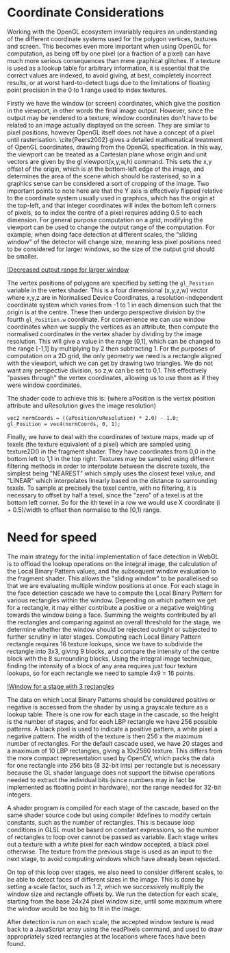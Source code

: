 Coordinate Considerations
=========================

Working with the OpenGL ecosystem invariably requires an understanding of the
different coordinate systems used for the polygon vertices, textures and
screen. This becomes even more important when using OpenGL for computation, as
being off by one pixel (or a fraction of a pixel) can have much more serious
consequences than mere graphical glitches. If a texture is used as a lookup
table for arbitrary information, it is essential that the correct values are
indexed, to avoid giving, at best, completely incorrect results, or at worst
hard-to-detect bugs due to the limitations of floating point precision in the 0
to 1 range used to index textures.

Firstly we have the window (or screen) coordinates, which give the position in
the viewport, in other words the final image output. However, since the output
may be rendered to a texture, window coordinates don't have to be related to an
image actually displayed on the screen. They are similar to pixel positions,
however OpenGL itself does not have a concept of a pixel until rasterisation.
\cite{Peers2002} gives a detailed mathematical treatment of OpenGL coordinates,
drawing from the OpenGL specification. In this way, the viewport can be treated
as a Cartesian plane whose origin and unit vectors are given by the
gl.viewport(x,y,w,h) command.  This sets the x,y offset of the origin, which is
at the bottom-left edge of the image, and determines the area of the scene
which should be rasterised, so in a graphics sense can be considered a sort of
cropping of the image. Two important points to note here are that the Y axis is
effectively flipped relative to the coordinate system usually used in graphics,
which has the origin at the top-left, and that integer coordinates will index
the bottom left corners of pixels, so to index the centre of a pixel requires
adding 0.5 to each dimension. For general purpose computation on a grid,
modifying the viewport can be used to change the output range of the
computation. For example, when doing face detection at different scales, the
"sliding window" of the detector will change size, meaning less pixel positions
need to be considered for larger windows, so the size of the output grid should
be smaller.

[!Decreased output range for larger window](./facescale.png)

The vertex positions of polygons are specified by setting the `gl_Position`
variable in the vertex shader. This is a four dimensional (x,y,z,w) vector
where x,y,z are in Normalised Device Coordinates, a resolution-independent
coordinate system which varies from -1 to 1 in each dimension such that the
origin is at the centre. These then undergo perspective division by the fourth
`gl_Position.w` coordinate. For convenience we can use window coordinates when we
supply the vertices as an attribute, then compute the normalised coordinates in
the vertex shader by dividing by the image resolution. This will give a value
in the range [0,1], which can be changed to the range [-1,1] by multiplying by
2 then subtracting 1. For the purposes of computation on a 2D grid, the only
geometry we need is a rectangle aligned with the viewport, which we can get by
drawing two triangles. We do not want any perspective division, so z,w can be
set to 0,1. This effectively "passes through" the vertex coordinates, allowing
us to use them as if they were window coordinates.

The shader code to achieve this is: (where aPosition is the vertex position
attribute and uResolution gives the image resolution)

    vec2 normCoords = ((aPosition/uResolution) * 2.0) - 1.0;
    gl_Position = vec4(normCoords, 0, 1);

Finally, we have to deal with the coordinates of texture maps, made up of texels
(the texture equivalent of a pixel) which are sampled using texture2D() in the
fragment shader. They have coordinates from 0,0 in the bottom left to 1,1 in the
top right. Textures may be sampled using different filtering methods in order to
interpolate between the discrete texels, the simplest being "NEAREST" which
simply uses the closest texel value, and "LINEAR" which interpolates linearly
based on the distance to surrounding texels. To sample at precisely the texel
centre, with no filtering, it is necessary to offset by half a texel, since the 
"zero" of a texel is at the bottom left corner.  So for the ith texel in a row
we would use X coordinate (i + 0.5)/width to offset then normalise to the \[0,1) range.


Need for speed
==============

The main strategy for the initial implementation of face detection in WebGL is
to offload the lookup operations on the integral image, the calculation of the
Local Binary Pattern values, and the subsequent window evaluation to the
fragment shader.  This allows the "sliding window" to be parallelised so that
we are evaluating multiple window positions at once. For each stage in the face
detection cascade we have to compute the Local Binary Pattern for various
rectangles within the window. Depending on which pattern we get for a
rectangle, it may either contribute a positive or a negative weighting towards
the window being a face. Summing the weights contributed by all the rectangles
and comparing against an overall threshold for the stage, we determine whether
the window should be rejected outright or subjected to further scrutiny in
later stages.  Computing each Local Binary Pattern rectangle requires 16
texture lookups, since we have to subdivide the rectangle into 3x3, giving 9
blocks, and compare the intensity of the centre block with the 8 surrounding
blocks. Using the integral image technique, finding the intensity of a block of
any area requires just four texture lookups, so for each rectangle we need to
sample 4x9 = 16 points.

[!Window for a stage with 3 rectangles](./lbpwindow.png)

The data on which Local Binary Patterns should be considered positive or
negative is accessed from the shader by using a grayscale texture as a lookup
table. There is one row for each stage in the cascade, so the height is the
number of stages, and for each LBP rectangle we have 256 possible patterns. A
black pixel is used to indicate a positive pattern, a white pixel a negative
pattern. The width of the texture is then 256 x the maximum number of
rectangles.  For the default cascade used, we have 20 stages and a maximum of
10 LBP rectangles, giving a 10x2560 texture. This differs from the more compact
representation used by OpenCV, which packs the data for one rectangle into 256
bits (8 32-bit ints) per rectangle but is necessary because the GL shader
language does not support the bitwise operations needed to extract the
individual bits (since numbers may in fact be implemented as floating point in
hardware), nor the range needed for 32-bit integers.

A shader program is compiled for each stage of the cascade, based on the same
shader source code but using compiler #defines to modify certain constants,
such as the number of rectangles.  This is because loop conditions in GLSL must
be based on constant expressions, so the number of rectangles to loop over
cannot be passed as variable. Each stage writes out a texture with a white
pixel for each window accepted, a black pixel otherwise. The texture from the
previous stage is used as an input to the next stage, to avoid computing
windows which have already been rejected.

On top of this loop over stages, we also need to consider different scales, to
be able to detect faces of different sizes in the image. This is done by
setting a scale factor, such as 1.2, which we successively multiply the window
size and rectangle offsets by. We run the detection for each scale, starting
from the base 24x24 pixel window size, until some maximum where the window
would be too big to fit in the image.

After detection is run on each scale, the accepted window texture is read back
to a JavaScript array using the readPixels command, and used to draw
appropriately sized rectangles at the locations where faces have been found.
